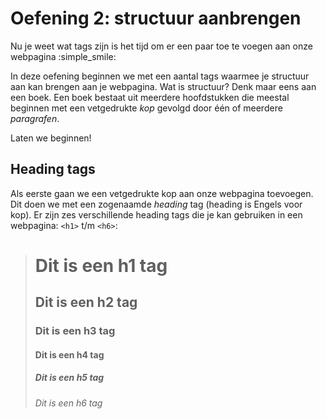 # Oefening 2: structuur aanbrengen

Nu je weet wat tags zijn is het tijd om er een paar toe te voegen aan onze webpagina :simple_smile:

In deze oefening beginnen we met een aantal tags waarmee je structuur aan kan brengen aan je webpagina. Wat is structuur? Denk maar eens aan een boek. Een boek bestaat uit meerdere hoofdstukken die meestal beginnen met een vetgedrukte *kop* gevolgd door één of meerdere *paragrafen*.

Laten we beginnen!

## Heading tags
Als eerste gaan we een vetgedrukte kop aan onze webpagina toevoegen. Dit doen we met een zogenaamde *heading* tag (heading is Engels voor kop). Er zijn zes verschillende heading tags die je kan gebruiken in een webpagina: `<h1>` t/m `<h6>`:

><h1>Dit is een h1 tag</h1>
><h2>Dit is een h2 tag</h2>
><h3>Dit is een h3 tag</h3>
><h4>Dit is een h4 tag</h4>
><h5>Dit is een h5 tag</h5>
><h6>Dit is een h6 tag</h6>